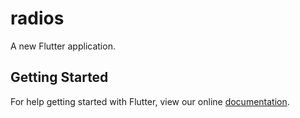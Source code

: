 # radios

A new Flutter application.

## Getting Started

For help getting started with Flutter, view our online
[documentation](https://flutter.io/).
